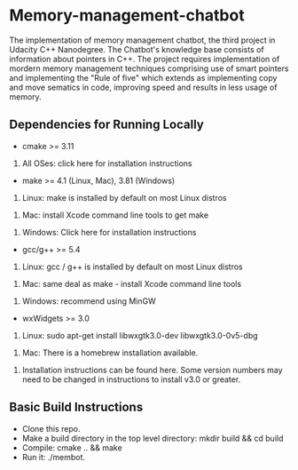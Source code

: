 # Memory-management-chatbot

<p>The implementation of memory management chatbot, the third project in Udacity C++ Nanodegree. The Chatbot's knowledge base consists of information about pointers in C++. The project requires implementation of mordern memory management techniques comprising use of smart pointers and implementing the "Rule of five" which extends as implementing copy and move sematics in code, improving speed and results in less usage of memory.</p>

<h2>Dependencies for Running Locally</h2>

<ul>
        <li>cmake >= 3.11</li>
    </ul>
        <ol><li>All OSes: click here for installation instructions</li></ol>
    <ul>
        <li>make >= 4.1 (Linux, Mac), 3.81 (Windows)</li>
    </ul>
    <ol>
        <li>Linux: make is installed by default on most Linux distros</li>
</ol>
    
<ol><li>Mac: install Xcode command line tools to get make</li></ol>
        <ol><li>Windows: Click here for installation instructions</li></ol>
    <ul><li>gcc/g++ >= 5.4</li></ul>
        <ol><li>Linux: gcc / g++ is installed by default on most Linux distros</li></ol>
        <ol><li>Mac: same deal as make - install Xcode command line tools</li></ol>
        <ol><li>Windows: recommend using MinGW</li></ol>
    <ul><li>wxWidgets >= 3.0</li></ul>
        <ol><li>Linux: sudo apt-get install libwxgtk3.0-dev libwxgtk3.0-0v5-dbg</li></ol>
        <ol><li>Mac: There is a homebrew installation available.</li></ol>
        <ol><li>Installation instructions can be found here. Some version numbers may need to be changed in instructions to install v3.0 or greater.</li></ol>

<h2>Basic Build Instructions</h2>
<ul>
    <li>Clone this repo.</li>
    <li>Make a build directory in the top level directory: mkdir build && cd build</li>
    <li>Compile: cmake .. && make</li>
    <li>Run it: ./membot.</li>
</ul>

